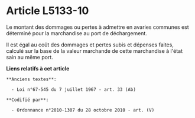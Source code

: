 # Article L5133-10

Le montant des dommages ou pertes à admettre en avaries communes est déterminé pour la marchandise au port de déchargement.

Il est égal au coût des dommages et pertes subis et dépenses faites, calculé sur la base de la valeur marchande de cette
marchandise à l'état sain au même port.

**Liens relatifs à cet article**

	**Anciens textes**:

	  - Loi n°67-545 du 7 juillet 1967 - art. 33 (Ab)

	**Codifié par**:

	  - Ordonnance n°2010-1307 du 28 octobre 2010 - art. (V)
